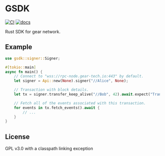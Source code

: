 # GSDK

[![CI][ci1]][ci2]
[![docs][docs1]][docs2]

[ci1]: https://github.com/gear-tech/gear/workflows/CI/badge.svg
[ci2]: https://github.com/gear-tech/gear/actions/workflows/CI.yaml
[docs1]: https://img.shields.io/badge/current-docs-brightgreen.svg
[docs2]: https://docs.rs/gsdk/

Rust SDK for gear network.


## Example

```rust
use gsdk::signer::Signer;

#[tokio::main]
async fn main() {
    // Connect to "wss://rpc-node.gear-tech.io:443" by default.
    let signer = Api::new(None).signer("//Alice", None);

    // Transaction with block details.
    let tx = signer.transfer_keep_alive("//Bob", 42).await.expect("Transfer value failed.");

    // Fetch all of the events associated with this transaction.
    for events in tx.fetch_events().await {
        // ...
    }
}
```


## License

GPL v3.0 with a classpath linking exception
